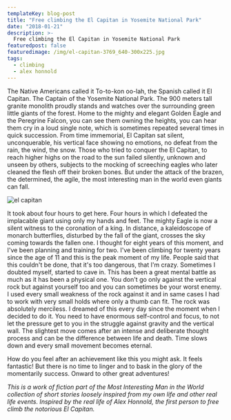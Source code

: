 ```yaml
---
templateKey: blog-post
title: "Free climbing the El Capitan in Yosemite National Park"
date: "2018-01-21"
description: >-
  Free climbing the El Capitan in Yosemite National Park
featuredpost: false
featuredimage: /img/el-capitan-3769_640-300x225.jpg
tags:
  - climbing
  - alex honnold
---
```


The Native Americans called it To-to-kon oo-lah, the Spanish called it El Capitan. The Captain of the Yosemite National Park. The 900 meters tall granite monolith proudly stands and watches over the surrounding green little giants of the forest. Home to the mighty and elegant Golden Eagle and the Peregrine Falcon, you can see them owning the heights, you can hear them cry in a loud single note, which is sometimes repeated several times in quick succession. From time immemorial, El Capitan sat silent, unconquerable, his vertical face showing no emotions, no defeat from the rain, the wind, the snow. Those who tried to conquer the El Capitan, to reach higher highs on the road to the sun failed silently, unknown and unseen by others, subjects to the mocking of screeching eagles who later cleaned the flesh off their broken bones. But under the attack of the brazen, the determined, the agile, the most interesting man in the world even giants can fall.

![el capitan](https://stefantesoi.com/wp-content/uploads/2018/01/el-capitan-3769_640-300x225.jpg)

It took about four hours to get here. Four hours in which I defeated the implacable giant using only my hands and feet. The mighty Eagle is now a silent witness to the coronation of a king. In distance, a kaleidoscope of monarch butterflies, disturbed by the fall of the giant, crosses the sky coming towards the fallen one. I thought for eight years of this moment, and I've been planning and training for two. I've been climbing for twenty years since the age of 11 and this is the peak moment of my life. People said that this couldn't be done, that it's too dangerous, that I'm crazy. Sometimes I doubted myself, started to cave in. This has been a great mental battle as much as it has been a physical one. You don't go only against the vertical rock but against yourself too and you can sometimes be your worst enemy. I used every small weakness of the rock against it and in same cases I had to work with very small holds where only a thumb can fit. The rock was absolutely merciless. I dreamed of this every day since the moment when I decided to do it. You need to have enormous self-control and focus, to not let the pressure get to you in the struggle against gravity and the vertical wall. The slightest move comes after an intense and deliberate thought process and can be the difference between life and death. Time slows down and every small movement becomes eternal.

How do you feel after an achievement like this you might ask. It feels fantastic! But there is no time to linger and to bask in the glory of the momentarily success. Onward to other great adventures!

_This is a work of fiction part of the Most Interesting Man in the World collection of short stories loosely inspired from my own life and other real life events. Inspired by the real life of Alex Honnold, the first person to free climb the notorious El Capitan._
